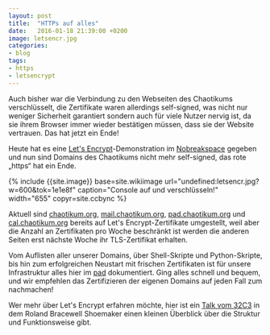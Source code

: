 ```yaml
---
layout: post
title:  "HTTPs auf alles"
date:   2016-01-18 21:39:00 +0200
image: letsencr.jpg
categories:
- blog
tags:
- https
- letsencrypt
---
```


Auch bisher war die Verbindung zu den Webseiten des Chaotikums verschlüsselt, die Zertifikate waren allerdings self-signed, was nicht nur weniger Sicherheit garantiert sondern auch für viele Nutzer nervig ist, da sie ihrem Browser immer wieder bestätigen müssen, dass sie der Website vertrauen. Das hat jetzt ein Ende!

Heute hat es eine [Let's Encrypt](https://letsencrypt.org/)-Demonstration im [Nobreakspace](https://chaotikum.org/hackerspace:nbsp) gegeben und nun sind Domains des Chaotikums nicht mehr self-signed, das rote „https“ hat ein Ende.

{% include {{site.image}} base=site.wikiimage url="undefined:letsencr.jpg?w=600&tok=1e1e8f" caption="Console auf und verschlüsseln!" width="655" copyr=site.ccbync %}

Aktuell sind [chaotikum.org](https://chaotikum.org/), [mail.chaotikum.org](https://mail.chaotikum.org/), [pad.chaotikum.org](https://pad.chaotikum.org/) und [cal.chaotikum.org](https://cal.chaotikum.org/) bereits auf Let's Encrypt-Zertifikate umgestellt, weil aber die Anzahl an Zertifikaten pro Woche beschränkt ist werden die anderen Seiten erst nächste Woche ihr TLS-Zertifikat erhalten.

Vom Auflisten aller unserer Domains, über Shell-Skripte und Python-Skripte, bis hin zum erfolgreichen Neustart mit frischen Zertifikaten ist für unsere Infrastruktur alles hier im [pad](https://pad.chaotikum.org/p/letsencrypt) dokumentiert. Ging alles schnell und bequem, und wir empfehlen das Zertifizieren der eigenen Domains auf jeden Fall zum nachmachen!

Wer mehr über Let's Encrypt erfahren möchte, hier ist ein [Talk vom 32C3](https://media.ccc.de/v/32c3-7528-let_s_encrypt_--_what_launching_a_free_ca_looks_like) in dem Roland Bracewell Shoemaker einen kleinen Überblick über die Struktur und Funktionsweise gibt.
